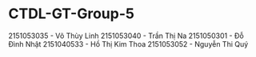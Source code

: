 # CTDL-GT-Group-5
2151053035 - Võ Thùy Linh
2151053040 - Trần Thị Na
2151050301 - Đỗ Đình Nhật
2151040533 - Hồ Thị Kim Thoa
2151053052 - Nguyễn Thi Quý

